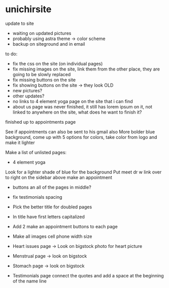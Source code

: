 # unichirsite
update to site



- waiting on updated pictures
- probably using astra theme -> color scheme
- backup on siteground and in email


to do:
- fix the css on the site (on individual pages)
- fix missing images on the site, link them from the other place, they are going to be slowly replaced
- fix missing buttons on the site
- fix showing buttons on the site -> they look OLD
- new pictures?
- other updates?
- no links to 4 element yoga page on the site that i can find
- about us page was never finished, it still has lorem ipsum on it, not linked to anywhere on the site, what does he want to finish it?


finished up to appointments page


See if appointments can also be sent to his gmail also
More bolder blue background, come up with 5 options for colors, take color from logo and make it lighter


Make a list of unlisted pages:
- 4 element yoga


Look for a lighter shade of blue for the background
Put meet dr w link over to right on the sidebar above make an appointment


- buttons an all of the pages in middle?
- fix testimonials spacing 
- Pick the better title for doubled pages
- In title have first letters capitalized
- Add 2 make an appointment buttons to each page
- Make all images cell phone width size 

- Heart issues page -> Look on bigstock photo for heart picture
- Menstrual page -> look on bigstock
- Stomach page -> look on bigstock
- Testimonials page connect the quotes and add a space at the beginning of the name line
